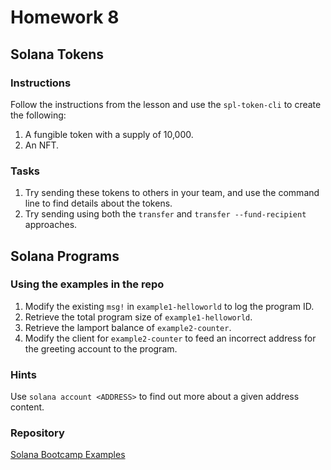 # Homework 8

## Solana Tokens

### Instructions
Follow the instructions from the lesson and use the `spl-token-cli` to create the following:
1. A fungible token with a supply of 10,000.
2. An NFT.

### Tasks
1. Try sending these tokens to others in your team, and use the command line to find details about the tokens.
2. Try sending using both the `transfer` and `transfer --fund-recipient` approaches.

## Solana Programs

### Using the examples in the repo
1. Modify the existing `msg!` in `example1-helloworld` to log the program ID.
2. Retrieve the total program size of `example1-helloworld`.
3. Retrieve the lamport balance of `example2-counter`.
4. Modify the client for `example2-counter` to feed an incorrect address for the greeting account to the program.

### Hints
Use `solana account <ADDRESS>` to find out more about a given address content.

### Repository
[Solana Bootcamp Examples](https://github.com/ExtropyIO/SolanaBootcamp/tree/main/examples_baremetal)

